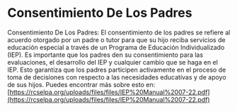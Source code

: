 # Consentimiento De Los Padres
Consentimiento De Los Padres: El consentimiento de los padres se refiere al acuerdo otorgado por un padre o tutor para que su hijo reciba servicios de educación especial a través de un Programa de Educación Individualizado (IEP). Es importante que los padres den su consentimiento para las evaluaciones, el desarrollo del IEP y cualquier cambio que se haga en el IEP. Esto garantiza que los padres participen activamente en el proceso de toma de decisiones con respecto a las necesidades educativas y de apoyo de sus hijos.
Puedes encontrar más sobre esto en: [https://rcselpa.org/uploads/files/files/IEP%20Manual%2007-22.pdf](https://rcselpa.org/uploads/files/files/IEP%20Manual%2007-22.pdf)